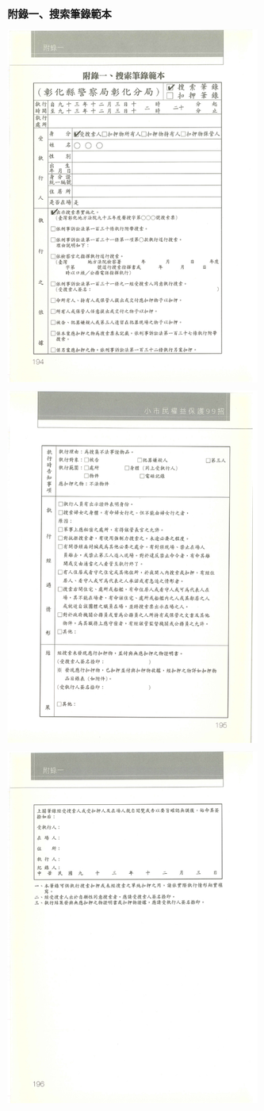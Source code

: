 ## 附錄一、搜索筆錄範本

![搜索筆錄範本](images/p194.jpg "搜索筆錄範本")

![搜索筆錄範本](images/p195.jpg "搜索筆錄範本")

![搜索筆錄範本](images/p196.jpg "搜索筆錄範本")
